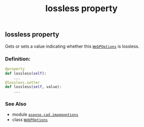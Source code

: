 ﻿---
title: lossless property
second_title: Aspose.CAD for Python via .NET API References
description: 
type: docs
weight: 60
url: /python-net/aspose.cad.imageoptions/webpoptions/lossless/
is_root: false
---

## lossless property


Gets or sets a value indicating whether this [`WebPOptions`](/cad/python-net/aspose.cad.imageoptions/webpoptions) is lossless.
### Definition:
```python
@property
def lossless(self):
    ...
@lossless.setter
def lossless(self, value):
    ...
```

### See Also
* module [`aspose.cad.imageoptions`](../../)
* class [`WebPOptions`](/cad/python-net/aspose.cad.imageoptions/webpoptions)
